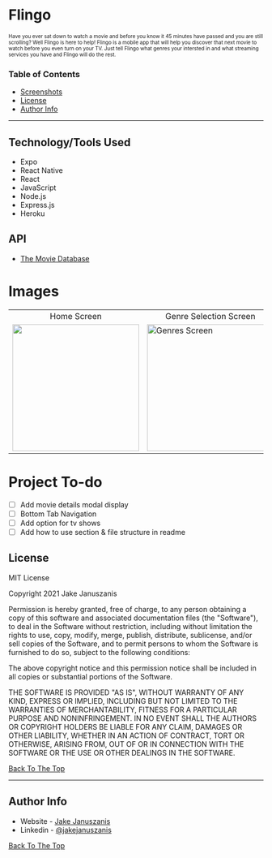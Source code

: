 
# Flingo

<font size=1>Have you ever sat down to watch a movie and before you know it 45 minutes have passed and you are still scrolling? Well Flingo is here to help! Flingo is a mobile app that 
will help you discover that next movie to watch before you even turn on your TV. Just tell Flingo what genres your intersted in and what streaming services you have and Flingo will do the rest.</font>

### Table of Contents

- [Screenshots](#images)
- [License](#license)
- [Author Info](#author-info)

---

## Technology/Tools Used

- Expo
- React Native
- React
- JavaScript
- Node.js
- Express.js
- Heroku

## API

- [The Movie Database](https://www.themoviedb.org/documentation/api)

# Images

<table>
  <tr>
    <td align='center'>Home Screen</td>
     <td align='center'>Genre Selection Screen</td>
     <td align='center'>Final Movie Display Screen</td>
  </tr>
  <tr>
    <td><img src="https://i.imgur.com/oVl1kIW.png" width='250px;'></td>
    <td><img src='https://imgur.com/PW23a94.png' alt='Genres Screen' width='250px;'></td>
    <td><img src='https://i.imgur.com/8Bv6JkH.png' alt='Movie Display' width='250px;'></td>
  </tr>
 </table>
 
 
 # Project To-do
 - [ ] Add movie details modal display
 - [ ] Bottom Tab Navigation 
 - [ ] Add option for tv shows
 - [ ] Add how to use section & file structure in readme

 ## License 

 MIT License 

 Copyright 2021 Jake Januszanis

Permission is hereby granted, free of charge, to any person obtaining a copy of this software and associated documentation files (the "Software"), to deal in the Software without restriction, including without limitation the rights to use, copy, modify, merge, publish, distribute, sublicense, and/or sell copies of the Software, and to permit persons to whom the Software is furnished to do so, subject to the following conditions:

The above copyright notice and this permission notice shall be included in all copies or substantial portions of the Software.

THE SOFTWARE IS PROVIDED "AS IS", WITHOUT WARRANTY OF ANY KIND, EXPRESS OR IMPLIED, INCLUDING BUT NOT LIMITED TO THE WARRANTIES OF MERCHANTABILITY, FITNESS FOR A PARTICULAR PURPOSE AND NONINFRINGEMENT. IN NO EVENT SHALL THE AUTHORS OR COPYRIGHT HOLDERS BE LIABLE FOR ANY CLAIM, DAMAGES OR OTHER LIABILITY, WHETHER IN AN ACTION OF CONTRACT, TORT OR OTHERWISE, ARISING FROM, OUT OF OR IN CONNECTION WITH THE SOFTWARE OR THE USE OR OTHER DEALINGS IN THE SOFTWARE.

[Back To The Top](#react-weather-app)

---

## Author Info 

- Website - [Jake Januszanis](http://jakejanuszanis.com)
- Linkedin - [@jakejanuszanis](https://www.linkedin.com/in/jake-januszanis/)

[Back To The Top](#react-weather-app)
